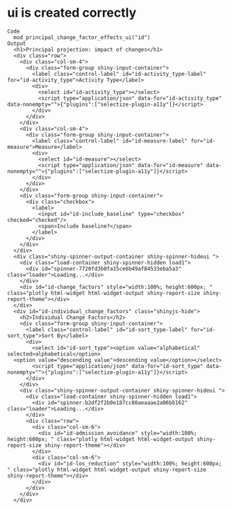 # ui is created correctly

    Code
      mod_principal_change_factor_effects_ui("id")
    Output
      <h1>Principal projection: impact of changes</h1>
      <div class="row">
        <div class="col-sm-4">
          <div class="form-group shiny-input-container">
            <label class="control-label" id="id-activity_type-label" for="id-activity_type">Activity Type</label>
            <div>
              <select id="id-activity_type"></select>
              <script type="application/json" data-for="id-activity_type" data-nonempty="">{"plugins":["selectize-plugin-a11y"]}</script>
            </div>
          </div>
        </div>
        <div class="col-sm-4">
          <div class="form-group shiny-input-container">
            <label class="control-label" id="id-measure-label" for="id-measure">Measure</label>
            <div>
              <select id="id-measure"></select>
              <script type="application/json" data-for="id-measure" data-nonempty="">{"plugins":["selectize-plugin-a11y"]}</script>
            </div>
          </div>
        </div>
        <div class="form-group shiny-input-container">
          <div class="checkbox">
            <label>
              <input id="id-include_baseline" type="checkbox" checked="checked"/>
              <span>Include baseline?</span>
            </label>
          </div>
        </div>
      </div>
      <div class="shiny-spinner-output-container shiny-spinner-hideui ">
        <div class="load-container shiny-spinner-hidden load1">
          <div id="spinner-7720fd3b0fa15ce6b49af84533eba5a3" class="loader">Loading...</div>
        </div>
        <div id="id-change_factors" style="width:100%; height:600px; " class="plotly html-widget html-widget-output shiny-report-size shiny-report-theme"></div>
      </div>
      <div id="id-individual_change_factors" class="shinyjs-hide">
        <h2>Individual Change Factors</h2>
        <div class="form-group shiny-input-container">
          <label class="control-label" id="id-sort_type-label" for="id-sort_type">Sort By</label>
          <div>
            <select id="id-sort_type"><option value="alphabetical" selected>alphabetical</option>
      <option value="descending value">descending value</option></select>
            <script type="application/json" data-for="id-sort_type" data-nonempty="">{"plugins":["selectize-plugin-a11y"]}</script>
          </div>
        </div>
        <div class="shiny-spinner-output-container shiny-spinner-hideui ">
          <div class="load-container shiny-spinner-hidden load1">
            <div id="spinner-b2df2f2b0e187cc80aeaaae2a06bb162" class="loader">Loading...</div>
          </div>
          <div class="row">
            <div class="col-sm-6">
              <div id="id-admission_avoidance" style="width:100%; height:600px; " class="plotly html-widget html-widget-output shiny-report-size shiny-report-theme"></div>
            </div>
            <div class="col-sm-6">
              <div id="id-los_reduction" style="width:100%; height:600px; " class="plotly html-widget html-widget-output shiny-report-size shiny-report-theme"></div>
            </div>
          </div>
        </div>
      </div>

